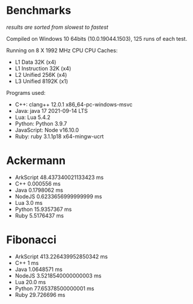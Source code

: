 # Benchmarks

*results are sorted from slowest to fastest*

Compiled on Windows 10 64bits (10.0.19044.1503), 125 runs of each test.

Running on 8 X 1992 MHz CPU
CPU Caches:
* L1 Data 32K (x4)
* L1 Instruction 32K (x4)
* L2 Unified 256K (x4)
* L3 Unified 8192K (x1)

Programs used:
* C++: clang++ 12.0.1 x86_64-pc-windows-msvc
* Java: java 17 2021-09-14 LTS
* Lua: Lua 5.4.2
* Python: Python 3.9.7
* JavaScript: Node v16.10.0
* Ruby: ruby 3.1.1p18 x64-mingw-ucrt

Ackermann
=========
- ArkScript 48.437340021133423 ms
- C++ 0.000556 ms
- Java 0.1798062 ms
- NodeJS 0.6233656999999999 ms
- Lua     3.0     ms
- Python 15.9357367 ms
- Ruby 5.5176437 ms

Fibonacci
=========
- ArkScript 413.226439952850342 ms
- C++ 1 ms
- Java 1.0648571 ms
- NodeJS 3.5218540000000003 ms
- Lua     20.0    ms
- Python 77.65378500000001 ms
- Ruby 29.726696 ms
